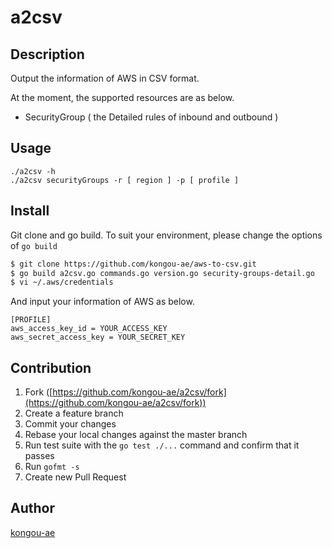 a2csv
====

## Description
Output the information of AWS in CSV format.

At the moment, the supported resources are as below.

  - SecurityGroup ( the Detailed rules of inbound and outbound )

## Usage

```
./a2csv -h
./a2csv securityGroups -r [ region ] -p [ profile ]
```

## Install
Git clone and go build. 
To suit your environment, please change the options of `go build`

```bash
$ git clone https://github.com/kongou-ae/aws-to-csv.git
$ go build a2csv.go commands.go version.go security-groups-detail.go
$ vi ~/.aws/credentials
```

And input your information of AWS as below.

```
[PROFILE]
aws_access_key_id = YOUR_ACCESS_KEY
aws_secret_access_key = YOUR_SECRET_KEY
```

## Contribution

1. Fork ([https://github.com/kongou-ae/a2csv/fork](https://github.com/kongou-ae/a2csv/fork))
1. Create a feature branch
1. Commit your changes
1. Rebase your local changes against the master branch
1. Run test suite with the `go test ./...` command and confirm that it passes
1. Run `gofmt -s`
1. Create new Pull Request

## Author

[kongou-ae](https://github.com/kongou-ae)
